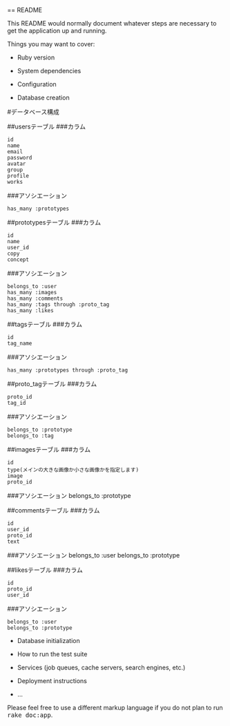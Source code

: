 == README

This README would normally document whatever steps are necessary to get the
application up and running.

Things you may want to cover:

* Ruby version

* System dependencies

* Configuration

* Database creation

#データベース構成

##usersテーブル
###カラム

    id
    name
    email
    password
    avatar
    group
    profile
    works

###アソシエーション

    has_many :prototypes

##prototypesテーブル
###カラム

    id
    name
    user_id
    copy
    concept

###アソシエーション

    belongs_to :user
    has_many :images
    has_many :comments
    has_many :tags through :proto_tag
    has_many :likes

##tagsテーブル
###カラム

    id
    tag_name

###アソシエーション

    has_many :prototypes through :proto_tag

##proto_tagテーブル
###カラム

    proto_id
    tag_id

###アソシエーション

    belongs_to :prototype
    belongs_to :tag


##imagesテーブル
###カラム

    id
    type(メインの大きな画像か小さな画像かを指定します)
    image
    proto_id

###アソシエーション
    belongs_to :prototype

##commentsテーブル
###カラム

    id
    user_id
    proto_id
    text

###アソシエーション
    belongs_to :user
    belongs_to :prototype

##likesテーブル
###カラム

    id
    proto_id
    user_id

###アソシエーション

    belongs_to :user
    belongs_to :prototype



* Database initialization

* How to run the test suite

* Services (job queues, cache servers, search engines, etc.)

* Deployment instructions

* ...


Please feel free to use a different markup language if you do not plan to run
<tt>rake doc:app</tt>.

